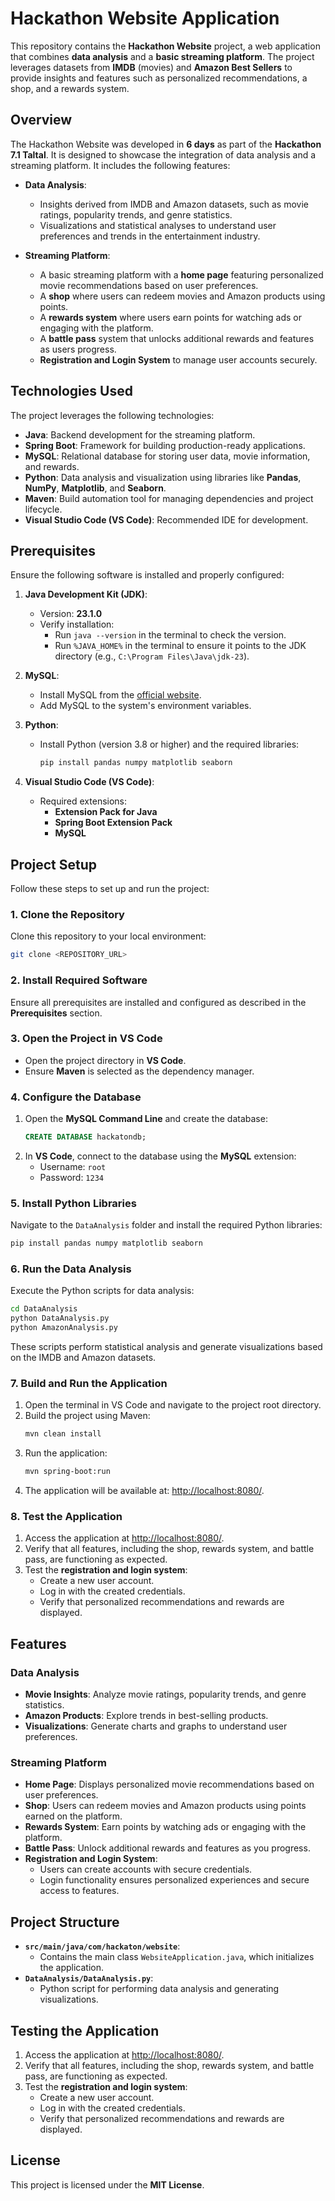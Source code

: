 # Hackathon Website Application

This repository contains the **Hackathon Website** project, a web application that combines **data analysis** and a **basic streaming platform**. The project leverages datasets from **IMDB** (movies) and **Amazon Best Sellers** to provide insights and features such as personalized recommendations, a shop, and a rewards system.

## Overview

The Hackathon Website was developed in **6 days** as part of the **Hackathon 7.1 Taltal**. It is designed to showcase the integration of data analysis and a streaming platform. It includes the following features:

- **Data Analysis**:
  - Insights derived from IMDB and Amazon datasets, such as movie ratings, popularity trends, and genre statistics.
  - Visualizations and statistical analyses to understand user preferences and trends in the entertainment industry.

- **Streaming Platform**:
  - A basic streaming platform with a **home page** featuring personalized movie recommendations based on user preferences.
  - A **shop** where users can redeem movies and Amazon products using points.
  - A **rewards system** where users earn points for watching ads or engaging with the platform.
  - A **battle pass** system that unlocks additional rewards and features as users progress.
  - **Registration and Login System** to manage user accounts securely.

## Technologies Used

The project leverages the following technologies:

- **Java**: Backend development for the streaming platform.
- **Spring Boot**: Framework for building production-ready applications.
- **MySQL**: Relational database for storing user data, movie information, and rewards.
- **Python**: Data analysis and visualization using libraries like **Pandas**, **NumPy**, **Matplotlib**, and **Seaborn**.
- **Maven**: Build automation tool for managing dependencies and project lifecycle.
- **Visual Studio Code (VS Code)**: Recommended IDE for development.

## Prerequisites

Ensure the following software is installed and properly configured:

1. **Java Development Kit (JDK)**:
   - Version: **23.1.0**
   - Verify installation:
     - Run `java --version` in the terminal to check the version.
     - Run `%JAVA_HOME%` in the terminal to ensure it points to the JDK directory (e.g., `C:\Program Files\Java\jdk-23`).

2. **MySQL**:
   - Install MySQL from the [official website](https://dev.mysql.com/downloads/installer/).
   - Add MySQL to the system's environment variables.

3. **Python**:
   - Install Python (version 3.8 or higher) and the required libraries:
     ```bash
     pip install pandas numpy matplotlib seaborn
     ```

4. **Visual Studio Code (VS Code)**:
   - Required extensions:
     - **Extension Pack for Java**
     - **Spring Boot Extension Pack**
     - **MySQL**

## Project Setup

Follow these steps to set up and run the project:

### 1. Clone the Repository
Clone this repository to your local environment:
```bash
git clone <REPOSITORY_URL>
```

### 2. Install Required Software
Ensure all prerequisites are installed and configured as described in the **Prerequisites** section.

### 3. Open the Project in VS Code
- Open the project directory in **VS Code**.
- Ensure **Maven** is selected as the dependency manager.

### 4. Configure the Database
1. Open the **MySQL Command Line** and create the database:
   ```sql
   CREATE DATABASE hackatondb;
   ```
2. In **VS Code**, connect to the database using the **MySQL** extension:
   - Username: `root`
   - Password: `1234`

### 5. Install Python Libraries
Navigate to the `DataAnalysis` folder and install the required Python libraries:
```bash
pip install pandas numpy matplotlib seaborn
```

### 6. Run the Data Analysis
Execute the Python scripts for data analysis:
```bash
cd DataAnalysis
python DataAnalysis.py
python AmazonAnalysis.py
```
These scripts perform statistical analysis and generate visualizations based on the IMDB and Amazon datasets.

### 7. Build and Run the Application
1. Open the terminal in VS Code and navigate to the project root directory.
2. Build the project using Maven:
   ```bash
   mvn clean install
   ```
3. Run the application:
   ```bash
   mvn spring-boot:run
   ```
4. The application will be available at: [http://localhost:8080/](http://localhost:8080/).

### 8. Test the Application
1. Access the application at [http://localhost:8080/](http://localhost:8080/).
2. Verify that all features, including the shop, rewards system, and battle pass, are functioning as expected.
3. Test the **registration and login system**:
   - Create a new user account.
   - Log in with the created credentials.
   - Verify that personalized recommendations and rewards are displayed.

## Features

### Data Analysis
- **Movie Insights**: Analyze movie ratings, popularity trends, and genre statistics.
- **Amazon Products**: Explore trends in best-selling products.
- **Visualizations**: Generate charts and graphs to understand user preferences.

### Streaming Platform
- **Home Page**: Displays personalized movie recommendations based on user preferences.
- **Shop**: Users can redeem movies and Amazon products using points earned on the platform.
- **Rewards System**: Earn points by watching ads or engaging with the platform.
- **Battle Pass**: Unlock additional rewards and features as you progress.
- **Registration and Login System**:
  - Users can create accounts with secure credentials.
  - Login functionality ensures personalized experiences and secure access to features.

## Project Structure

- **`src/main/java/com/hackaton/website`**:
  - Contains the main class `WebsiteApplication.java`, which initializes the application.
- **`DataAnalysis/DataAnalysis.py`**:
  - Python script for performing data analysis and generating visualizations.

## Testing the Application

1. Access the application at [http://localhost:8080/](http://localhost:8080/).
2. Verify that all features, including the shop, rewards system, and battle pass, are functioning as expected.
3. Test the **registration and login system**:
   - Create a new user account.
   - Log in with the created credentials.
   - Verify that personalized recommendations and rewards are displayed.

## License

This project is licensed under the **MIT License**.